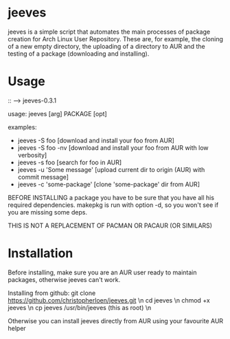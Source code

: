 # jeeves
jeeves is a simple script that automates the main processes of package creation for Arch Linux User Repository.
These are, for example, the cloning of a new empty directory, the uploading of a directory to AUR
and the testing of a package (downloading and installing).

# Usage
:: --> jeeves-0.3.1

usage: jeeves [arg] PACKAGE [opt]

examples:

 - jeeves -S foo [download and install your foo from AUR]
 - jeeves -S foo -nv [download and install your foo from AUR with low verbosity]
 - jeeves -s foo [search for foo in AUR]
 - jeeves -u 'Some message' [upload current dir to origin (AUR) with commit message]
 - jeeves -c 'some-package' [clone 'some-package' dir from AUR]

BEFORE INSTALLING a package you have to be sure that you have
all his required dependencies. makepkg is run with option -d,
so you won't see if you are missing some deps.

THIS IS NOT A REPLACEMENT OF PACMAN OR PACAUR (OR SIMILARS)

# Installation
Before installing, make sure you are an AUR user ready to maintain packages,
otherwise jeeves can't work.

Installing from github:
git clone https://github.com/christopherloen/jeeves.git \n
cd jeeves \n
chmod +x jeeves \n
cp jeeves /usr/bin/jeeves      (this as root) \n

Otherwise you can install jeeves directly from AUR using your favourite AUR helper
